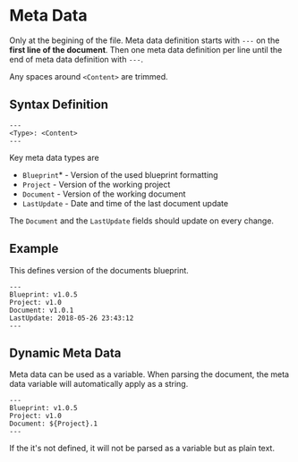 # Meta Data

Only at the begining of the file. Meta data definition starts with `---` on the **first line of the document**. Then one meta data definition per line until the end of meta data definition with `---`.

Any spaces around `<Content>` are trimmed.

## Syntax Definition

```dsbp
---
<Type>: <Content>
---
```

Key meta data types are
- `Blueprint`* - Version of the used blueprint formatting
- `Project` - Version of the working project
- `Document` - Version of the working document
- `LastUpdate` - Date and time of the last document update

The `Document` and the `LastUpdate` fields should update on every change.

## Example

This defines version of the documents blueprint.

```dsbp
---
Blueprint: v1.0.5
Project: v1.0
Document: v1.0.1
LastUpdate: 2018-05-26 23:43:12
---
```

## Dynamic Meta Data

Meta data can be used as a variable. When parsing the document, the meta data variable will automatically apply as a string.

```dsbp
---
Blueprint: v1.0.5
Project: v1.0
Document: ${Project}.1
---
```

If the it's not defined, it will not be parsed as a variable but as plain text.


